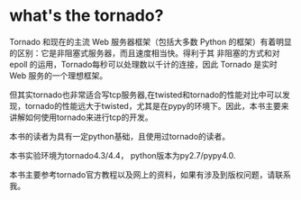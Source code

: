 # what's the tornado?

Tornado 和现在的主流 Web 服务器框架（包括大多数 Python 的框架）有着明显的区别：它是非阻塞式服务器，而且速度相当快。得利于其 非阻塞的方式和对 epoll 的运用，Tornado每秒可以处理数以千计的连接，因此 Tornado 是实时 Web 服务的一个理想框架。

但其实tornado也非常适合写tcp服务器,在twisted和tornado的性能对比中可以发现，tornado的性能远大于twisted，尤其是在pypy的环境下。因此，本书主要来讲解如何使用tornado来进行tcp的开发。

本书的读者为具有一定python基础，且使用过tornado的读者。


本书实验环境为tornado4.3/4.4， python版本为py2.7/pypy4.0.

本书主要参考tornado官方教程以及网上的资料，如果有涉及到版权问题，请联系我。